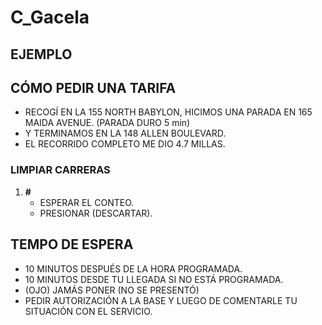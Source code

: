 # C_Gacela
 
## EJEMPLO

## CÓMO PEDIR UNA TARIFA

* RECOGÍ EN LA 155 NORTH BABYLON, HICIMOS UNA PARADA EN 165 MAIDA AVENUE. (PARADA DURO 5 min)
* Y TERMINAMOS EN LA 148 ALLEN BOULEVARD.
* EL RECORRIDO COMPLETO ME DIO 4.7 MILLAS.

### LIMPIAR CARRERAS

1. **#**
    - ESPERAR EL CONTEO.
    - PRESIONAR (DESCARTAR).

## TEMPO DE ESPERA

   - 10 MINUTOS DESPUÉS DE LA HORA PROGRAMADA.
   - 10 MINUTOS DESDE TU LLEGADA SI NO ESTÁ PROGRAMADA.
   - (OJO) JAMÁS PONER (NO SE PRESENTÓ)
   - PEDIR AUTORIZACIÓN A LA BASE Y LUEGO DE COMENTARLE TU SITUACIÓN CON EL SERVICIO.


